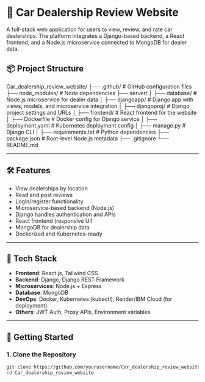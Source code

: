 # 🚗 Car Dealership Review Website

A full-stack web application for users to view, review, and rate car dealerships. The platform integrates a Django-based backend, a React frontend, and a Node.js microservice connected to MongoDB for dealer data.

## 📦 Project Structure

Car_dealership_review_website/
├── .github/ # GitHub configuration files
├── node_modules/ # Node dependencies
├── server/
│ ├── database/ # Node.js microservice for dealer data
│ ├── djangoapp/ # Django app with views, models, and microservice integration
│ ├── djangoproj/ # Django project settings and URLs
│ ├── frontend/ # React frontend for the website
│ ├── Dockerfile # Docker config for Django service
│ ├── deployment.yaml # Kubernetes deployment config
│ ├── manage.py # Django CLI
│ ├── requirements.txt # Python dependencies
├── package.json # Root-level Node.js metadata
├── .gitignore
└── README.md


---

## 🛠️ Features

- View dealerships by location
- Read and post reviews
- Login/register functionality
- Microservice-based backend (Node.js)
- Django handles authentication and APIs
- React frontend (responsive UI)
- MongoDB for dealership data
- Dockerized and Kubernetes-ready

---

## 🧰 Tech Stack

- **Frontend**: React.js, Tailwind CSS
- **Backend**: Django, Django REST Framework
- **Microservices**: Node.js + Express
- **Database**: MongoDB
- **DevOps**: Docker, Kubernetes (kubectl), Render/IBM Cloud (for deployment)
- **Others**: JWT Auth, Proxy APIs, Environment variables

---

## 🚀 Getting Started

### 1. Clone the Repository

```bash
git clone https://github.com/yourusername/Car_dealership_review_website.git
cd Car_dealership_review_website

